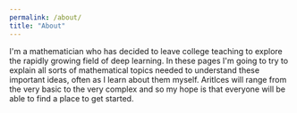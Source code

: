 ```yaml
---
permalink: /about/
title: "About"
---
```


I'm a mathematician who has decided to leave college teaching to explore the
rapidly growing field of deep learning. In these pages I'm going to try to
explain all sorts of mathematical topics needed to understand these important
ideas, often as I learn about them myself.  Aritlces will range from the very
basic to the very complex and so my hope is that everyone will be able to find
a place to get started.
